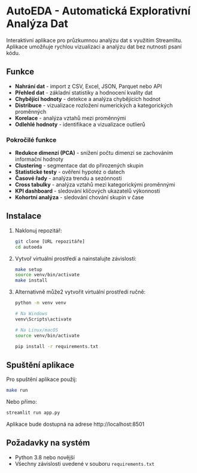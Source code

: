# AutoEDA - Automatická Explorativní Analýza Dat

Interaktivní aplikace pro průzkumnou analýzu dat s využitím Streamlitu. Aplikace umožňuje rychlou vizualizaci a analýzu dat bez nutnosti psaní kódu.

## Funkce

- **Nahrání dat** - import z CSV, Excel, JSON, Parquet nebo API
- **Přehled dat** - základní statistiky a hodnocení kvality dat
- **Chybějící hodnoty** - detekce a analýza chybějících hodnot
- **Distribuce** - vizualizace rozložení numerických a kategorických proměnných
- **Korelace** - analýza vztahů mezi proměnnými
- **Odlehlé hodnoty** - identifikace a vizualizace outlierů

### Pokročilé funkce

- **Redukce dimenzí (PCA)** - snížení počtu dimenzí se zachováním informační hodnoty
- **Clustering** - segmentace dat do přirozených skupin
- **Statistické testy** - ověření hypotéz o datech
- **Časové řady** - analýza trendu a sezónnosti
- **Cross tabulky** - analýza vztahů mezi kategorickými proměnnými
- **KPI dashboard** - sledování klíčových ukazatelů výkonnosti
- **Kohortní analýza** - sledování chování skupin v čase

## Instalace

1. Naklonuj repozitář:
   ```bash
   git clone [URL repozitáře]
   cd autoeda
   ```

2. Vytvoř virtuální prostředí a nainstalujte závislosti:
   ```bash
   make setup
   source venv/bin/activate
   make install
   ```

3. Alternativně může2 vytvořit virtuální prostředí ručně:
   ```bash
   python -m venv venv
   
   # Na Windows
   venv\Scripts\activate
   
   # Na Linux/macOS
   source venv/bin/activate
   
   pip install -r requirements.txt
   ```

## Spuštění aplikace

Pro spuštění aplikace použij:
```bash
make run
```

Nebo přímo:
```bash
streamlit run app.py
```

Aplikace bude dostupná na adrese http://localhost:8501

## Požadavky na systém

- Python 3.8 nebo novější
- Všechny závislosti uvedené v souboru `requirements.txt`
